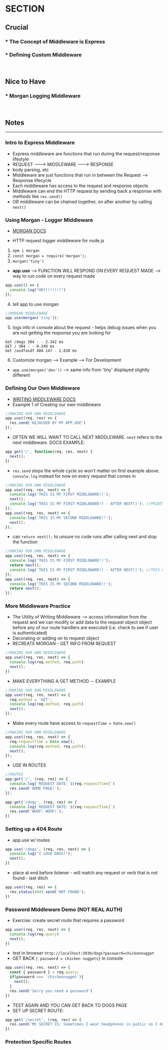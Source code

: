 # SECTION

## Crucial 

### * The Concept of Middleware is Express
### * Defining Custom Middleware

<br>

## Nice to Have

### * Morgan Logging Middleware

<br>

## Notes

<hr>

### Intro to Express Middleware
- Express middleware are functions that run during the request/response lifestyle
- REQUEST ---> MIDDLEWARE ---> RESPONSE 
- body parsing, etc
- Middleware are just functions that run in between the Request --> Response lifecycle
- Each middleware has access to the request and response objects
- Middleware can end the HTTP request by sending back a response with methods like `res.send()`
- OR middleware can be chained together, on after another by calling `next()`


### Using Morgan - Logger Middleware
* [MORGAN DOCS](https://github.com/expressjs/morgan)
- HTTP request logger middleware for node.js
1. `npm i morgan`
2. `const morgan = require('morgan');`
3. `morgan('tiny')`
* **app.use** --> FUNCTION WILL RESPOND ON EVERY REQUEST MADE --> way to run code on every request made
```js
app.use(() => {
  console.log("HEY!!!!!!!")
});
```
4. tell app to use morgan
```js
//MORGAN MIDDLEWARE
app.use(morgan('tiny'));
```
5. logs info in console about the request - helps debug issues when you are not getting the response you are looking for
```
Get /dogs 304 - - 2.342 ms
GET / 304 - - 0.249 ms
Get /asdfasdf 404 147 - 2.830 ms
```
6. Customize morgan --> Example --> For Development
* `app.use(morgan('dev'))` --> same info from 'tiny' displayed slightly different

### Defining Our Own Middleware
- [WRITING MIDDLEWARE DOCS](http://expressjs.com/en/guide/writing-middleware.html)
- Example 1 of Creating our own middleware
```js
//MAKING OUR OWN MIDDLEWARE
app.use((req, res) => {
  res.send('HIJACKED BY MY APP.USE')
}); 
```
- OFTEN WE WILL WANT TO CALL NEXT MIDDLEWARE. `next` refers to the next middleware. DOCS EXAMPLE:
```js
app.get('/', function(req, res, next) {
  next();
})
```
- `res.send` stops the whole cycle so won't matter on first example above. `console.log` instead for now on every request that comes in
```js
//MAKING OUR OWN MIDDLEWARE
app.use((req, res, next) => {
  console.log('THIS IS MY FIRST MIDDLEWARE!!');
  next();
  console.log('THIS IS MY FIRST MIDDLEWARE!! - AFTER NEXT()'); //PRINTS OUT AFTER NEXT Middleware runs 
}); 
app.use((req, res, next) => {
  console.log('THIS IS MY SECOND MIDDLEWARE!!');
  next();
}); 
```
- can `return next();` to unsure no code runs after calling next and stop the function
```js
//MAKING OUR OWN MIDDLEWARE
app.use((req, res, next) => {
  console.log('THIS IS MY FIRST MIDDLEWARE!!');
  return next();
  console.log('THIS IS MY FIRST MIDDLEWARE!! - AFTER NEXT()'); //THIS CODE WILL NOT RUN NOW
}); 
app.use((req, res, next) => {
  console.log('THIS IS MY SECOND MIDDLEWARE!!');
  return next();
}); 
```
### More Middleware Practice 
- The Utility of Writing Middleware --> access information from the request and we can modify or add data to the request object object before any of our route handlers are executed (i.e. check to see if user is authenticated)
- Decorating or adding on to request object
- RECREATE MORGAN - GET INFO FROM REQUEST
```js
//MAKING OUR OWN MIDDLEWARE
app.use((req, res, next) => {
  console.log(req.method, req.path)
  next();
})
```
- MAKE EVERYTHING A GET METHOD -- EXAMPLE
```js
//MAKING OUR OWN MIDDLEWARE
app.use((req, res, next) => {
  req.method = 'GET';
  console.log(req.method, req.path)
  next();
});
```
- Make every route have access to `requestTime = Date.now()`
```js
//MAKING OUR OWN MIDDLEWARE
app.use((req, res, next) => {
  req.requestTime = Date.now();
  console.log(req.method, req.path);
  next();
});
```
- USE IN ROUTES
```js
//ROUTES
app.get('/', (req, res) => {
  console.log(`REQUEST DATE: ${req.requestTime}`)
  res.send('HOME PAGE!');
});

app.get('/dogs', (req, res) => {
  console.log(`REQUEST DATE: ${req.requestTime}`)
  res.send('WOOF! WOOF!');
})
```

### Setting up a 404 Route
- app.use w/ routes
```js
app.use('/dogs', (req, res, next) => {
  console.log("I LOVE DOGS!");
  next();
})
```
- place at end before listener - will match any request or verb that is not found - last ditch
```js
app.use((req, res) => {
  res.status(404).send('NOT FOUND');
})
```
### Password Middleware Demo (NOT REAL AUTH)
- Exercise: create secret route that requires a password
```js
app.use((req, res, next) => {
  console.log(req.query)
  next();
})
```
- test in browser `http://localhost:3030/dogs?password=chickennugget`
- GET BACK `{ password = chicken nuggets}` in console
```js
app.use((req, res, next) => {
  const { password } = req.query;
  if(password === 'chickennugget'){
    next();
  }
  res.send('Sorry you need a password')
})
```
- TEST AGAIN AND YOU CAN GET BACK TO DOGS PAGE
- SET UP SECRET ROUTE:
```js
app.get('/secret', (req, res) => {
  res.send('MY SECRET IS: Sometimes I wear headphones in public so I do not have to talk to anyone')
})
```

### Protection Specific Routes
